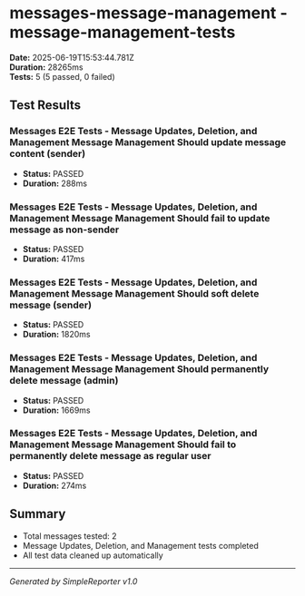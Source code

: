 # messages-message-management - message-management-tests

**Date:** 2025-06-19T15:53:44.781Z  
**Duration:** 28265ms  
**Tests:** 5 (5 passed, 0 failed)

## Test Results


### Messages E2E Tests - Message Updates, Deletion, and Management Message Management Should update message content (sender)
- **Status:** PASSED
- **Duration:** 288ms



### Messages E2E Tests - Message Updates, Deletion, and Management Message Management Should fail to update message as non-sender
- **Status:** PASSED
- **Duration:** 417ms



### Messages E2E Tests - Message Updates, Deletion, and Management Message Management Should soft delete message (sender)
- **Status:** PASSED
- **Duration:** 1820ms



### Messages E2E Tests - Message Updates, Deletion, and Management Message Management Should permanently delete message (admin)
- **Status:** PASSED
- **Duration:** 1669ms



### Messages E2E Tests - Message Updates, Deletion, and Management Message Management Should fail to permanently delete message as regular user
- **Status:** PASSED
- **Duration:** 274ms



## Summary

- Total messages tested: 2
- Message Updates, Deletion, and Management tests completed
- All test data cleaned up automatically

---
*Generated by SimpleReporter v1.0*
